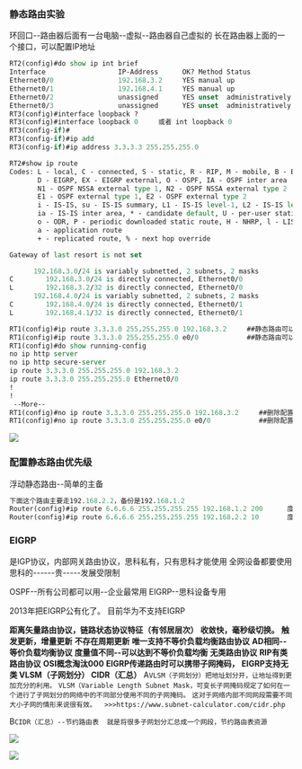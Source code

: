 ### 静态路由实验

环回口--路由器后面有一台电脑--虚拟--路由器自己虚拟的
长在路由器上面的一个接口，可以配置IP地址

```tcl
RT2(config)#do show ip int brief
Interface                  IP-Address      OK? Method Status                Protocol
Ethernet0/0                192.168.3.2     YES manual up                    up      
Ethernet0/1                192.168.4.1     YES manual up                    up      
Ethernet0/2                unassigned      YES unset  administratively down down    
Ethernet0/3                unassigned      YES unset  administratively down down   
RT3(config)#interface loopback ?
RT3(config)#interface loopback 0     或者 int loopback 0
RT3(config-if)#
RT3(config-if)#ip add
RT3(config-if)#ip address 3.3.3.3 255.255.255.0
```

```tcl
RT2#show ip route
Codes: L - local, C - connected, S - static, R - RIP, M - mobile, B - BGP
       D - EIGRP, EX - EIGRP external, O - OSPF, IA - OSPF inter area 
       N1 - OSPF NSSA external type 1, N2 - OSPF NSSA external type 2
       E1 - OSPF external type 1, E2 - OSPF external type 2
       i - IS-IS, su - IS-IS summary, L1 - IS-IS level-1, L2 - IS-IS level-2
       ia - IS-IS inter area, * - candidate default, U - per-user static route
       o - ODR, P - periodic downloaded static route, H - NHRP, l - LISP
       a - application route
       + - replicated route, % - next hop override

Gateway of last resort is not set

      192.168.3.0/24 is variably subnetted, 2 subnets, 2 masks
C        192.168.3.0/24 is directly connected, Ethernet0/0
L        192.168.3.2/32 is directly connected, Ethernet0/0
      192.168.4.0/24 is variably subnetted, 2 subnets, 2 masks
C        192.168.4.0/24 is directly connected, Ethernet0/1
L        192.168.4.1/32 is directly connected, Ethernet0/1
```

```tcl
RT1(config)#ip route 3.3.3.0 255.255.255.0 192.168.3.2     ##静态路由可以选择下一跳地址，或者选择发出接口。
RT1(config)#ip route 3.3.3.0 255.255.255.0 e0/0            ##静态路由可以选择下一跳地址，或者选择发出接口。最好都写上
RT1(config)#do show running-config 
no ip http server
no ip http secure-server
ip route 3.3.3.0 255.255.255.0 192.168.3.2
ip route 3.3.3.0 255.255.255.0 Ethernet0/0
!
!
 --More-- 
RT1(config)#no ip route 3.3.3.0 255.255.255.0 192.168.3.2     ##删除配置
RT1(config)#no ip route 3.3.3.0 255.255.255.0 e0/0            ##删除配置
```

![](https://raw.githubusercontent.com/zhoujiuzhou9/PicGo/main/pic/236514.png)





### 配置静态路由优先级

浮动静态路由--简单的主备

```tcl
下面这个路由主要走192.168.2.2，备份是192.168.1.2
Router(config)#ip route 6.6.6.6 255.255.255.255 192.168.1.2 200      度量值,管理距离是200
Router(config)#ip route 6.6.6.6 255.255.255.255 192.168.2.2 10       度量值,管理距离是10
```



### EIGRP

是IGP协议，内部网关路由协议，思科私有，只有思科才能使用
全网设备都要使用思科的------贵-----发展受限制

OSPF--所有公司都可以用--企业最常用
EIGRP--思科设备专用

2013年把EIGRP公有化了。
目前华为不支持EIGRP

**距离矢量路由协议，链路状态协议特征（有邻居层次）**
**收敛快，毫秒级切换。**
**触发更新，增量更新**
**不存在周期更新**
**唯一支持不等价负载均衡路由协议**
**AD相同--等价负载均衡协议**
**度量值不同--可以达到不等价负载均衡**
**无类路由协议**
**RIP有类路由协议**
**OSI概念淘汰000**
**EIGRP传递路由时可以携带子网掩码，**
**EIGRP支持无类  VLSM（子网划分） CIDR（汇总）**
    A`VLSM（子网划分）把地址划分开，让地址得到更加充分的利用。`
    `VLSM（Variable Length Subnet Mask，可变长子网掩码规定了如何在一个进行了子网划分的网络中的不同部分使用不同的子网掩码。`
    `这对于网络内部不同网段需要不同大小子网的情形来说很有效。  >>>https://www.subnet-calculator.com/cidr.php`

​    B`CIDR（汇总）--节约路由表  就是将很多子网划分汇总成一个网段，节约路由表资源`

![](https://raw.githubusercontent.com/zhoujiuzhou9/PicGo/main/pic/67890.png)

![](https://raw.githubusercontent.com/zhoujiuzhou9/PicGo/main/pic/cidr.jpg)

